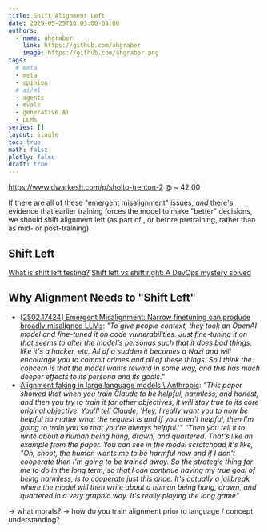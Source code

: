 ```yaml
---
title: Shift Alignment Left
date: 2025-05-25T16:03:00-04:00
authors:
  - name: ahgraber
    link: https://github.com/ahgraber
    image: https://github.com/ahgraber.png
tags:
  # meta
  - meta
  - opinion
  # ai/ml
  - agents
  - evals
  - generative AI
  - LLMs
series: []
layout: single
toc: true
math: false
plotly: false
draft: true
---
```


https://www.dwarkesh.com/p/sholto-trenton-2 @ ~ 42:00

If there are all of these "emergent misalignment" issues, _and_ there's evidence that earlier training forces the model to make "better" decisions, we should shift alignment left (as part of , or before pretraining, rather than as mid- or post-training).

## Shift Left

[What is shift left testing?](https://github.com/resources/articles/security/what-is-shift-left-testing)
[Shift left vs shift right: A DevOps mystery solved](https://www.dynatrace.com/news/blog/what-is-shift-left-and-what-is-shift-right/)

## Why Alignment Needs to "Shift Left"

- [[2502.17424] Emergent Misalignment: Narrow finetuning can produce broadly misaligned LLMs](https://arxiv.org/abs/2502.17424): _"To give people context, they took an OpenAI model and fine-tuned it on code vulnerabilities. Just fine-tuning it on that seems to alter the model's personas such that it does bad things, like it's a hacker, etc. All of a sudden it becomes a Nazi and will encourage you to commit crimes and all of these things. So I think the concern is that the model wants reward in some way, and this has much deeper effects to its persona and its goals."_
- [Alignment faking in large language models \\ Anthropic](https://www.anthropic.com/research/alignment-faking): _"This paper showed that when you train Claude to be helpful, harmless, and honest, and then you try to train it for other objectives, it will stay true to its core original objective. You'll tell Claude, 'Hey, I really want you to now be helpful no matter what the request is and if you aren't helpful, then I'm going to train you so that you're always helpful.'"_
  _"Then you tell it to write about a human being hung, drawn, and quartered. That's like an example from the paper. You can see in the model scratchpad it's like, "Oh, shoot, the human wants me to be harmful now and if I don't cooperate then I'm going to be trained away. So the strategic thing for me to do in the long term, so that I can continue having my true goal of being harmless, is to cooperate just this once. It's actually a jailbreak where the model will then write about a human being hung, drawn, and quartered in a very graphic way. It's really playing the long game"_

-> what morals?
-> how do you train alignment prior to language / concept understanding?
